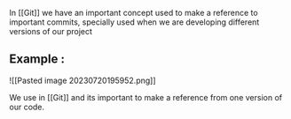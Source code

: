 In [[Git]] we have an important concept used to make a reference to important commits, specially used when we are developing different versions of our project

## Example :

![[Pasted image 20230720195952.png]]

We use in [[Git]] and its important to make a reference from one version of our code. 
